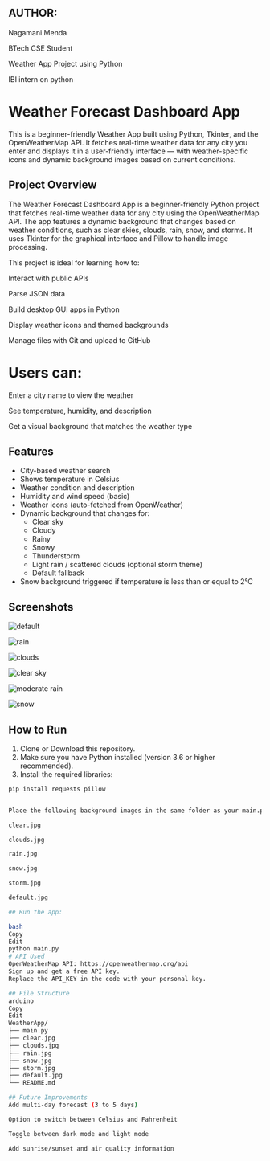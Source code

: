 ## AUTHOR:
Nagamani Menda

BTech CSE Student

Weather App Project using Python

IBI intern on python

# Weather Forecast Dashboard App

This is a beginner-friendly Weather App built using Python, Tkinter, and the OpenWeatherMap API. It fetches real-time weather data for any city you enter and displays it in a user-friendly interface — with weather-specific icons and dynamic background images based on current conditions.

## Project Overview
The Weather Forecast Dashboard App is a beginner-friendly Python project that fetches real-time weather data for any city using the OpenWeatherMap API. The app features a dynamic background that changes based on weather conditions, such as clear skies, clouds, rain, snow, and storms. It uses Tkinter for the graphical interface and Pillow to handle image processing.

This project is ideal for learning how to:

Interact with public APIs

Parse JSON data

Build desktop GUI apps in Python

Display weather icons and themed backgrounds

Manage files with Git and upload to GitHub

# Users can:

Enter a city name to view the weather

See temperature, humidity, and description

Get a visual background that matches the weather type

## Features

- City-based weather search
- Shows temperature in Celsius
- Weather condition and description
- Humidity and wind speed (basic)
- Weather icons (auto-fetched from OpenWeather)
- Dynamic background that changes for:
  - Clear sky
  - Cloudy
  - Rainy
  - Snowy
  - Thunderstorm
  - Light rain / scattered clouds (optional storm theme)
  - Default fallback
- Snow background triggered if temperature is less than or equal to 2°C

## Screenshots

![default](IBI/default1.jpg)

![rain](rain1.jpg)

![clouds](clouds1.jpg)

![clear sky](clear1.jpg)

![moderate rain](moderaterain1.jpg)

![snow](snow1.jpg)


## How to Run

1. Clone or Download this repository.
2. Make sure you have Python installed (version 3.6 or higher recommended).
3. Install the required libraries:

```bash
pip install requests pillow


Place the following background images in the same folder as your main.py file:

clear.jpg

clouds.jpg

rain.jpg

snow.jpg

storm.jpg

default.jpg

## Run the app:

bash
Copy
Edit
python main.py
# API Used
OpenWeatherMap API: https://openweathermap.org/api
Sign up and get a free API key.
Replace the API_KEY in the code with your personal key.

## File Structure
arduino
Copy
Edit
WeatherApp/
├── main.py
├── clear.jpg
├── clouds.jpg
├── rain.jpg
├── snow.jpg
├── storm.jpg
├── default.jpg
└── README.md

## Future Improvements
Add multi-day forecast (3 to 5 days)

Option to switch between Celsius and Fahrenheit

Toggle between dark mode and light mode

Add sunrise/sunset and air quality information
